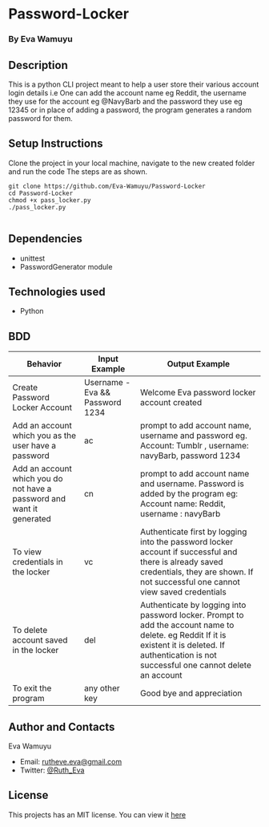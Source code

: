 # Password-Locker
### By Eva Wamuyu

## Description
This is a python CLI project meant to help a user store their various account login details i.e One can add the account name eg Reddit, the username they use for the account eg @NavyBarb and the password they use eg 12345 or in place of adding a password, the program generates a random password for them.

## Setup Instructions
Clone the project in your local machine, navigate to the new created folder and run the code
The steps are as shown.
```
git clone https://github.com/Eva-Wamuyu/Password-Locker
cd Password-Locker
chmod +x pass_locker.py
./pass_locker.py


```
## Dependencies
* unittest
* PasswordGenerator module


## Technologies used

* Python

## BDD
| Behavior                                                               | Input Example                   | Output Example                                                                                                                                                                                      |
|------------------------------------------------------------------------|---------------------------------|-----------------------------------------------------------------------------------------------------------------------------------------------------------------------------------------------------|
| Create Password Locker Account                                         | Username - Eva && Password 1234 | Welcome Eva password locker account created                                                                                                                                                         |
| Add an account which you as the user have a password                   | ac                              | prompt to add account name, username and password eg. Account: Tumblr , username: navyBarb, password 1234                                                                                                                                                  |
| Add an account which you do not have a password and  want it generated | cn                              | prompt to add account name and username. Password  is added by the program eg: Account name: Reddit, username : navyBarb                                                             |
| To view credentials in the locker                                      | vc                              | Authenticate first by logging into the password locker account if successful and there is already saved credentials, they are shown. If not successful one cannot view saved credentials            |
| To delete account saved in the locker                                  | del                             | Authenticate by logging into password locker. Prompt to add the account name to delete. eg Reddit If it is existent it is deleted. If authentication is not successful one cannot delete an account |
| To exit the program                                                    | any other key                   | Good bye and appreciation                                                                                                                                                                           |
## Author and Contacts

Eva Wamuyu
* Email: rutheve.eva@gmail.com
* Twitter: [@Ruth_Eva](https://twitter.com/Ruth_Eva_?t=_DEEkzJ3K0Qzr1npwZ7ggw&s=09)

## License
This projects has an MIT license.
You can view it [here](license)

